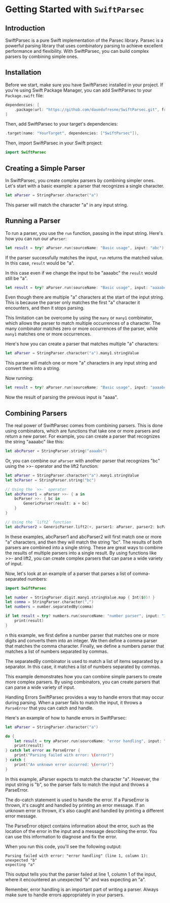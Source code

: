 # Getting Started with `SwiftParsec`

## Introduction
SwiftParsec is a pure Swift implementation of the Parsec library. Parsec is a powerful parsing library that uses combinatory parsing to achieve excellent performance and flexibility. With SwiftParsec, you can build complex parsers by combining simple ones.

## Installation

Before we start, make sure you have SwiftParsec installed in your project. If you're using Swift Package Manager, you can add SwiftParsec to your `Package.swift` file:

```swift
dependencies: [
    .package(url: "https://github.com/davedufresne/SwiftParsec.git", from: "1.0.0")
]
```

Then, add SwiftParsec to your target's dependencies:

```swift
.target(name: "YourTarget", dependencies: ["SwiftParsec"]),
```

Then, import SwiftParsec in your Swift project:

```swift
import SwiftParsec
```

## Creating a Simple Parser

In SwiftParsec, you create complex parsers by combining simpler ones. Let's start with a basic example: a parser that recognizes a single character.

```swift
let aParser = StringParser.character("a")
```

This parser will match the character "a" in any input string.

## Running a Parser

To run a parser, you use the `run` function, passing in the input string. Here's how you can run our `aParser`:

```swift
let result = try? aParser.run(sourceName: "Basic usage", input: "abc")
```

If the parser successfully matches the input, `run` returns the matched value. In this case, `result` would be "a".

In this case even if we change the input to be "aaaabc" the `result` would still be "a".

```swift
let result = try? aParser.run(sourceName: "Basic usage", input: "aaaabc")
```

Even though there are multiple "a" characters at the start of the input string. This is because the parser only matches the first "a" character it encounters, and then it stops parsing.

This limitation can be overcome by using the `many` or `many1` combinator, which allows the parser to match multiple occurrences of a character. The many combinator matches zero or more occurrences of the parser, while `many1` matches one or more occurrences.

Here's how you can create a parser that matches multiple "a" characters:

```swift
let aParser = StringParser.character("a").many1.stringValue
```

This parser will match one or more "a" characters in any input string and convert them into a string.

Now running:

```swift
let result = try? aParser.run(sourceName: "Basic usage", input: "aaaabc")
```

Now the result of parsing the previous input is "aaaa".

## Combining Parsers

The real power of SwiftParsec comes from combining parsers. This is done using combinators, which are functions that take one or more parsers and return a new parser. For example, you can create a parser that recognizes the string "aaaabc" like this:

```swift
let abcParser = StringParser.string("aaaabc")
```

Or, you can combine our `aParser` with another parser that recognizes "bc" using the >>- operator and the lift2 function:

```swift
let aParser = StringParser.character("a").many1.stringValue
let bcParser = StringParser.string("bc")

// Using the `>>-` operator
let abcParser1 = aParser >>- { a in
    bcParser >>- { bc in
        GenericParser(result: a + bc)
    }
}

// Using the `lift2` function
let abcParser2 = GenericParser.lift2(+, parser1: aParser, parser2: bcParser)

```

In these examples, abcParser1 and abcParser2 will first match one or more "a" characters, and then they will match the string "bc". The results of both parsers are combined into a single string. These are great ways to combine the results of multiple parsers into a single result. By using functions like >>- and lift2, you can create complex parsers that can parse a wide variety of input.

Now, let's look at an example of a parser that parses a list of comma-separated numbers:

```swift
import SwiftParsec

let number = StringParser.digit.many1.stringValue.map { Int($0)! }
let comma = StringParser.character(",")
let numbers = number.separatedBy(comma)

if let result = try? numbers.run(sourceName: "number parser", input: "1,2,3,4,5") {
    print(result)
}
```

n this example, we first define a number parser that matches one or more digits and converts them into an integer. We then define a comma parser that matches the comma character. Finally, we define a numbers parser that matches a list of numbers separated by commas.

The separatedBy combinator is used to match a list of items separated by a separator. In this case, it matches a list of numbers separated by commas.

This example demonstrates how you can combine simple parsers to create more complex parsers. By using combinators, you can create parsers that can parse a wide variety of input.

Handling Errors
SwiftParsec provides a way to handle errors that may occur during parsing. When a parser fails to match the input, it throws a ``ParseError`` that you can catch and handle.

Here's an example of how to handle errors in SwiftParsec:

```swift
let aParser = StringParser.character("a")

do {
    let result = try aParser.run(sourceName: "error handling", input: "b")
    print(result)
} catch let error as ParseError {
    print("Parsing failed with error: \(error)")
} catch {
    print("An unknown error occurred: \(error)")
}
```

In this example, aParser expects to match the character "a". However, the input string is "b", so the parser fails to match the input and throws a ParseError.

The do-catch statement is used to handle the error. If a ParseError is thrown, it's caught and handled by printing an error message. If an unknown error is thrown, it's also caught and handled by printing a different error message.

The ParseError object contains information about the error, such as the location of the error in the input and a message describing the error. You can use this information to diagnose and fix the error.

When you run this code, you'll see the following output:

```
Parsing failed with error: "error handling" (line 1, column 1):
unexpected "b"
expecting "a"
```

This output tells you that the parser failed at line 1, column 1 of the input, where it encountered an unexpected "b" and was expecting an "a".

Remember, error handling is an important part of writing a parser. Always make sure to handle errors appropriately in your parsers.
